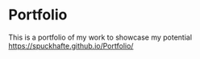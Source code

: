 # Portfolio
This is a portfolio of my work to showcase my potential 
<a>https://spuckhafte.github.io/Portfolio/</a>
